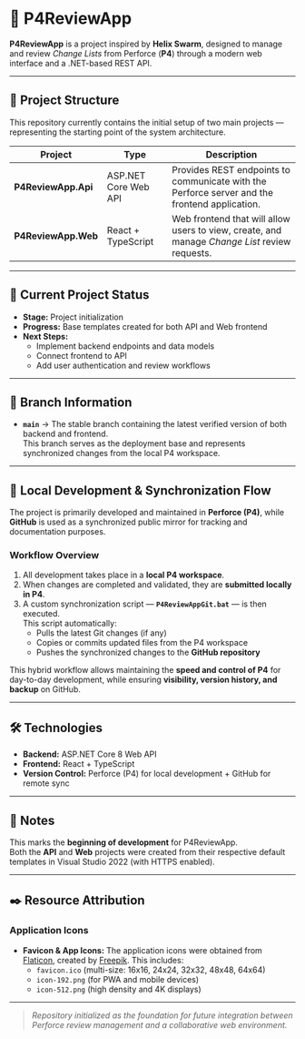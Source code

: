 # 🧩 P4ReviewApp

**P4ReviewApp** is a project inspired by **Helix Swarm**, designed to manage and review *Change Lists* from Perforce (**P4**) through a modern web interface and a .NET-based REST API.

---

## 📁 Project Structure

This repository currently contains the initial setup of two main projects — representing the starting point of the system architecture.

| Project | Type | Description |
|----------|------|-------------|
| **P4ReviewApp.Api** | ASP.NET Core Web API | Provides REST endpoints to communicate with the Perforce server and the frontend application. |
| **P4ReviewApp.Web** | React + TypeScript | Web frontend that will allow users to view, create, and manage *Change List* review requests. |

---

## 🚀 Current Project Status

- **Stage:** Project initialization  
- **Progress:** Base templates created for both API and Web frontend  
- **Next Steps:**  
  - Implement backend endpoints and data models  
  - Connect frontend to API  
  - Add user authentication and review workflows  

---

## 🌿 Branch Information

- **`main`** → The stable branch containing the latest verified version of both backend and frontend.  
  This branch serves as the deployment base and represents synchronized changes from the local P4 workspace.

---

## 🔄 Local Development & Synchronization Flow

The project is primarily developed and maintained in **Perforce (P4)**, while **GitHub** is used as a synchronized public mirror for tracking and documentation purposes.

### Workflow Overview
1. All development takes place in a **local P4 workspace**.  
2. When changes are completed and validated, they are **submitted locally in P4**.  
3. A custom synchronization script — **`P4ReviewAppGit.bat`** — is then executed.  
   This script automatically:
   - Pulls the latest Git changes (if any)  
   - Copies or commits updated files from the P4 workspace  
   - Pushes the synchronized changes to the **GitHub repository**

This hybrid workflow allows maintaining the **speed and control of P4** for day-to-day development, while ensuring **visibility, version history, and backup** on GitHub.

---

## 🛠️ Technologies

- **Backend:** ASP.NET Core 8 Web API  
- **Frontend:** React + TypeScript  
- **Version Control:** Perforce (P4) for local development + GitHub for remote sync  

---

## 📅 Notes

This marks the **beginning of development** for P4ReviewApp.  
Both the **API** and **Web** projects were created from their respective default templates in Visual Studio 2022 (with HTTPS enabled).

---

## ✒️ Resource Attribution

### **Application Icons**
- **Favicon & App Icons:** The application icons were obtained from [Flaticon](https://www.flaticon.es/icono-gratis/customer-review_9490135), created by [Freepik](https://www.flaticon.com/authors/freepik). This includes:
  - `favicon.ico` (multi-size: 16x16, 24x24, 32x32, 48x48, 64x64)
  - `icon-192.png` (for PWA and mobile devices)
  - `icon-512.png` (high density and 4K displays)

---

> _Repository initialized as the foundation for future integration between Perforce review management and a collaborative web environment._